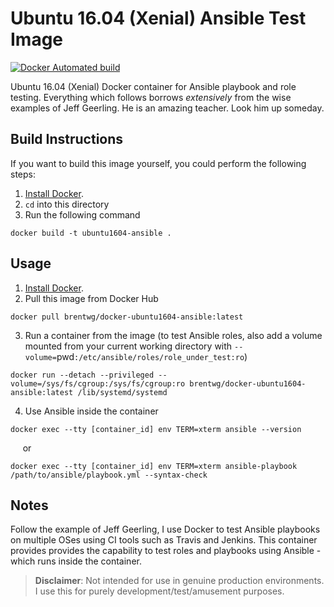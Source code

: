 # Ubuntu 16.04 (Xenial) Ansible Test Image

[![Docker Automated build](https://img.shields.io/docker/automated/brentwg/docker-ubuntu1604-ansible.svg?maxAge=2592000)](https://hub.docker.com/r/brentwg/docker-ubuntu1604-ansible/)

Ubuntu 16.04 (Xenial) Docker container for Ansible playbook and role testing. Everything which follows borrows *extensively* from the wise examples of Jeff Geerling. He is an amazing teacher. Look him up someday.

## Build Instructions

If you want to build this image yourself, you could perform the following steps:

1. [Install Docker](https://docs.docker.com/engine/installation/).  
2. `cd` into this directory
3. Run the following command
```
docker build -t ubuntu1604-ansible .
```

## Usage  

1. [Install Docker](https://docs.docker.com/engine/installation/).  
2. Pull this image from Docker Hub
```
docker pull brentwg/docker-ubuntu1604-ansible:latest
```  
3. Run a container from the image (to test Ansible roles, also add a volume mounted from your current working directory with `--volume=`pwd`:/etc/ansible/roles/role_under_test:ro`)
```
docker run --detach --privileged --volume=/sys/fs/cgroup:/sys/fs/cgroup:ro brentwg/docker-ubuntu1604-ansible:latest /lib/systemd/systemd
```  
4. Use Ansible inside the container
```
docker exec --tty [container_id] env TERM=xterm ansible --version
```  
&nbsp;&nbsp;&nbsp;&nbsp; or 
```
docker exec --tty [container_id] env TERM=xterm ansible-playbook /path/to/ansible/playbook.yml --syntax-check
```  

## Notes
Follow the example of Jeff Geerling, I use Docker to test Ansible playbooks on multiple OSes using CI tools such as Travis and Jenkins. This container provides provides the capability to test roles and playbooks using Ansible - which runs inside the container.  

> **Disclaimer**: Not intended for use in genuine production environments. I use this for purely development/test/amusement purposes.